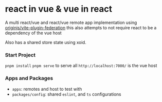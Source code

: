 # react in vue & vue in react
A multi react/vue and react/vue remote app implementation using [originjs/vite-plugin-federation](https://github.com/originjs/vite-plugin-federation) this also attempts to not require react to be a dependency of the vue host

Also has a shared store state using xoid.

### Start Project
`pnpm install`
`pnpm serve` to serve all
`http://localhost:7000/` is the vue host


### Apps and Packages

- `apps`: remotes and host to test with
- `packages/config`: shared `eslint`, and `ts` configurations

